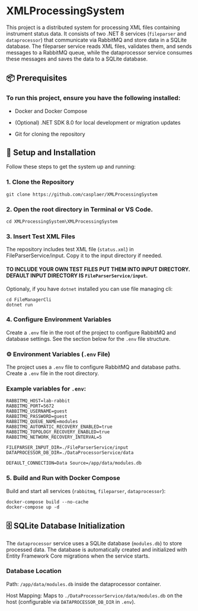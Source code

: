 # XMLProcessingSystem

This project is a distributed system for processing XML files containing instrument status data. It consists of two .NET 8 services (`fileparser` and `dataprocessor`) that communicate via RabbitMQ and store data in a SQLite database. The fileparser service reads XML files, validates them, and sends messages to a RabbitMQ queue, while the dataprocessor service consumes these messages and saves the data to a SQLite database.

## 📦 Prerequisites

### To run this project, ensure you have the following installed:

- Docker and Docker Compose

- (Optional) .NET SDK 8.0 for local development or migration updates

- Git for cloning the repository

## 🚀 Setup and Installation

Follow these steps to get the system up and running:

### 1. Clone the Repository

```
git clone https://github.com/casplaer/XMLProcessingSystem
```

### 2. Open the root directory in Terminal or VS Code.

```
cd XMLProcessingSystem\XMLProcessingSystem
```

### 3. Insert Test XML Files

The repository includes test XML file (`status.xml`) in FileParserService/input. Copy it to the input directory if needed.

#### TO INCLUDE YOUR OWN TEST FILES PUT THEM INTO INPUT DIRECTORY. DEFAULT INPUT DIRECTORY IS `FileParserService/input`.

Optionaly, if you have `dotnet` installed you can use file managing cli:
```
cd FileManagerCli
dotnet run
```

### 4. Configure Environment Variables
Create a `.env` file in the root of the project to configure RabbitMQ and database settings. See the section below for the `.env` file structure.

### ⚙️ Environment Variables (`.env` File)
The project uses a `.env` file to configure RabbitMQ and database paths. Create a `.env` file in the root directory.


### Example variables for `.env`:

```
RABBITMQ_HOST=lab-rabbit
RABBITMQ_PORT=5672
RABBITMQ_USERNAME=guest
RABBITMQ_PASSWORD=guest
RABBITMQ_QUEUE_NAME=modules
RABBITMQ_AUTOMATIC_RECOVERY_ENABLED=true
RABBITMQ_TOPOLOGY_RECOVERY_ENABLED=true
RABBITMQ_NETWORK_RECOVERY_INTERVAL=5

FILEPARSER_INPUT_DIR=./FileParserService/input
DATAPROCESSOR_DB_DIR=./DataProcessorService/data

DEFAULT_CONNECTION=Data Source=/app/data/modules.db
```

### 5. Build and Run with Docker Compose

Build and start all services (`rabbitmq`, `fileparser`, `dataprocessor`):
```
docker-compose build --no-cache
docker-compose up -d
```

## 🗄️ SQLite Database Initialization
The `dataprocessor` service uses a SQLite database (`modules.db`) to store processed data. The database is automatically created and initialized with Entity Framework Core migrations when the service starts.

### Database Location

Path: `/app/data/modules.db` inside the dataprocessor container.

Host Mapping: Maps to `./DataProcessorService/data/modules.db` on the host (configurable via `DATAPROCESSOR_DB_DIR` in `.env`).
